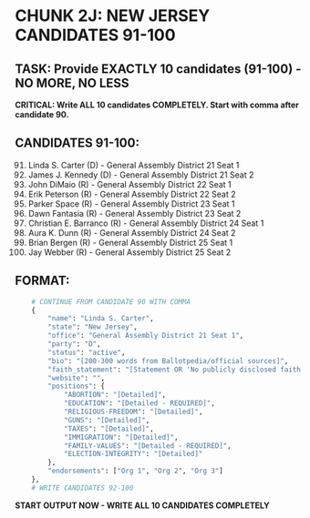 # CHUNK 2J: NEW JERSEY CANDIDATES 91-100

## TASK: Provide EXACTLY 10 candidates (91-100) - NO MORE, NO LESS

**CRITICAL: Write ALL 10 candidates COMPLETELY. Start with comma after candidate 90.**

## CANDIDATES 91-100:

91. Linda S. Carter (D) - General Assembly District 21 Seat 1
92. James J. Kennedy (D) - General Assembly District 21 Seat 2
93. John DiMaio (R) - General Assembly District 22 Seat 1
94. Erik Peterson (R) - General Assembly District 22 Seat 2
95. Parker Space (R) - General Assembly District 23 Seat 1
96. Dawn Fantasia (R) - General Assembly District 23 Seat 2
97. Christian E. Barranco (R) - General Assembly District 24 Seat 1
98. Aura K. Dunn (R) - General Assembly District 24 Seat 2
99. Brian Bergen (R) - General Assembly District 25 Seat 1
100. Jay Webber (R) - General Assembly District 25 Seat 2

## FORMAT:

```python
    # CONTINUE FROM CANDIDATE 90 WITH COMMA
    {
        "name": "Linda S. Carter",
        "state": "New Jersey",
        "office": "General Assembly District 21 Seat 1",
        "party": "D",
        "status": "active",
        "bio": "[200-300 words from Ballotpedia/official sources]",
        "faith_statement": "[Statement OR 'No publicly disclosed faith statement']",
        "website": "",
        "positions": {
            "ABORTION": "[Detailed]",
            "EDUCATION": "[Detailed - REQUIRED]",
            "RELIGIOUS-FREEDOM": "[Detailed]",
            "GUNS": "[Detailed]",
            "TAXES": "[Detailed]",
            "IMMIGRATION": "[Detailed]",
            "FAMILY-VALUES": "[Detailed - REQUIRED]",
            "ELECTION-INTEGRITY": "[Detailed]"
        },
        "endorsements": ["Org 1", "Org 2", "Org 3"]
    },
    # WRITE CANDIDATES 92-100

```



**START OUTPUT NOW - WRITE ALL 10 CANDIDATES COMPLETELY**
